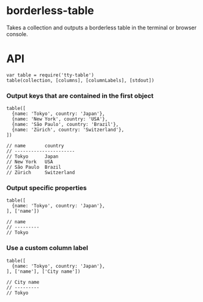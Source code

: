 # borderless-table

Takes a collection and outputs a borderless table in the terminal or browser console.

# API

```
var table = require('tty-table')
table(collection, [columns], [columnLabels], [stdout])
```


### Output keys that are contained in the first object
```
table([
  {name: 'Tokyo', country: 'Japan'},
  {name: 'New York', country: 'USA'},
  {name: 'São Paulo', country: 'Brazil'},
  {name: 'Zürich', country: 'Switzerland'},
])

// name       country    
// ----------------------
// Tokyo      Japan      
// New York   USA        
// São Paulo  Brazil     
// Zürich     Switzerland
```

### Output specific properties
```
table([
  {name: 'Tokyo', country: 'Japan'},
], ['name'])

// name     
// ---------
// Tokyo    
```


### Use a custom column label
```
table([
  {name: 'Tokyo', country: 'Japan'},
], ['name'], ['City name'])

// City name
// ---------
// Tokyo    
```
